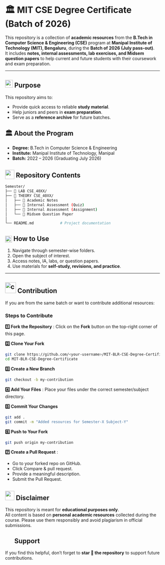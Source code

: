 # 🏛️ MIT CSE Degree Certificate (Batch of 2026)

This repository is a collection of **academic resources** from the **B.Tech in Computer Science & Engineering (CSE)** program at **Manipal Institute of Technology (MIT), Bengaluru**, during the **Batch of 2026 (July pass-out)**.  
It includes **notes, internal assessments, lab exercises, and Midsem question papers** to help current and future students with their coursework and exam preparation.  

---
## <img src="https://github.com/user-attachments/assets/d3a7713c-0fa3-4fba-a8b3-1cb60e4dafce"  height="25px" style="position: bottom;">  Purpose

This repository aims to:
- Provide quick access to reliable **study material**.  
- Help juniors and peers in **exam preparation**.  
- Serve as a **reference archive** for future batches.

## 🏛️ About the Program
- **Degree:** B.Tech in Computer Science & Engineering  
- **Institute:** Manipal Institute of Technology, Manipal  
- **Batch:** 2022 – 2026 (Graduating July 2026)  
## <img src="https://github.com/user-attachments/assets/f3dcee8e-e008-457a-97fb-d3848b425713" height="30px" style="vertical-align:text-bottom;"> Repository Contents

```bash
Semester/
├── 📁 LAB CSE_40XX/           
├── 📁 THEORY CSE_40XX/             
│   ├── 📁 Academic Notes  
│   ├── 📁 Internal Assessment (Quiz)
│   ├── 📁 Internal Assessment (Assignment)
│   └── 📁 Midsem Question Paper
│   
└── README.md            # Project documentation
```






## <img src="https://github.com/user-attachments/assets/d91c2841-14ca-4283-a7fc-a93fc1e996af" height="22px" style="vertical-align:text-bottom;"> How to Use
1. Navigate through semester-wise folders.  
2. Open the subject of interest.  
3. Access notes, IA, labs, or question papers.  
4. Use materials for **self-study, revisions, and practice**.  

---

##  <img src="https://github.com/user-attachments/assets/1aafab50-1305-47c4-87ab-40a9d64f3067" alt="contribution gif" width="35"/> Contribution
If you are from the same batch or want to contribute additional resources:

### Steps to Contribute

 **1️⃣ Fork the Repository** : Click on the **Fork** button on the top-right corner of this page.

**2️⃣ Clone Your Fork**
   ```bash
   git clone https://github.com/<your-username>/MIT-BLR-CSE-Degree-Certificate.git
   cd MIT-BLR-CSE-Degree-Certificate
```
**3️⃣ Create a New Branch**
  ```bash
git checkout -b my-contribution
```
 **4️⃣ Add Your Files** : Place your files under the correct semester/subject directory.
 
 **5️⃣ Commit Your Changes**
   ```bash
git add .
git commit -m "Added resources for Semester-X Subject-Y"
```
**6️⃣ Push to Your Fork**
   ```bash
git push origin my-contribution
```
**7️⃣ Create a Pull Request** :
- Go to your forked repo on GitHub.
- Click Compare & pull request.
- Provide a meaningful description.
- Submit the Pull Request.


## <img src="https://github.com/user-attachments/assets/64abffeb-9a67-4e47-a3ec-69036aa3a343" height="30px" style="position: bottom;"> Disclaimer
This repository is meant for **educational purposes only**.  
All content is based on **personal academic resources** collected during the course. Please use them responsibly and avoid plagiarism in official submissions.  

## <img src="https://github.com/user-attachments/assets/dcdcffb4-c4e2-40ee-84cc-aca8612d257e" height="30px" style="vertical-align: text-bottom; margin-bottom:-3050px;">Support
If you find this helpful, don’t forget to **star 🌟 the repository** to support future contributions.  
